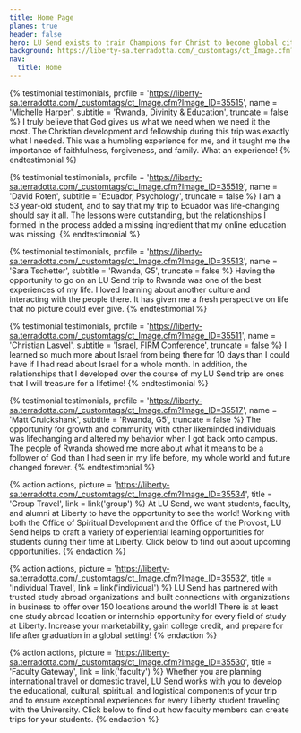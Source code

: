 ```yaml
---
title: Home Page
planes: true
header: false
hero: LU Send exists to train Champions for Christ to become global citizens through experiential learning and cultural engagement
background: https://liberty-sa.terradotta.com/_customtags/ct_Image.cfm?Image_ID=35490
nav:
  title: Home
---
```


{% testimonial testimonials,
  profile = 'https://liberty-sa.terradotta.com/_customtags/ct_Image.cfm?Image_ID=35515',
  name = 'Michelle Harper',
  subtitle = 'Rwanda, Divinity & Education',
  truncate = false
%}
I truly believe that God gives us what we need when we need it the most. The Christian development and fellowship during this trip was exactly what I needed. This was a humbling experience for me, and it taught me the importance of faithfulness, forgiveness, and family. What an experience!
{% endtestimonial %}

{% testimonial testimonials,
  profile = 'https://liberty-sa.terradotta.com/_customtags/ct_Image.cfm?Image_ID=35519',
  name = 'David Roten',
  subtitle = 'Ecuador, Psychology',
  truncate = false
%}
I am a 53 year-old student, and to say that my trip to Ecuador was life-changing should say it all. The lessons were outstanding, but the relationships I formed in the process added a missing ingredient that my online education was missing.
{% endtestimonial %}

{% testimonial testimonials,
  profile = 'https://liberty-sa.terradotta.com/_customtags/ct_Image.cfm?Image_ID=35513',
  name = 'Sara Tschetter',
  subtitle = 'Rwanda, G5',
  truncate = false
%}
Having the opportunity to go on an LU Send trip to Rwanda was one of the best experiences of my life. I loved learning about another culture and interacting with the people there. It has given me a fresh perspective on life that no picture could ever give.
{% endtestimonial %}

{% testimonial testimonials,
  profile = 'https://liberty-sa.terradotta.com/_customtags/ct_Image.cfm?Image_ID=35511',
  name = 'Christian Lasvel',
  subtitle = 'Israel, FIRM Conference',
  truncate = false
%}
I learned so much more about Israel from being there for 10 days than I could have if I had read about Israel for a whole month. In addition, the relationships that I developed over the course of my LU Send trip are ones that I will treasure for a lifetime!
{% endtestimonial %}

{% testimonial testimonials,
  profile = 'https://liberty-sa.terradotta.com/_customtags/ct_Image.cfm?Image_ID=35517',
  name = 'Matt Cruickshank',
  subtitle = 'Rwanda, G5',
  truncate = false
%}
The opportunity for growth and community with other likeminded individuals was lifechanging and altered my behavior when I got back onto campus. The people of Rwanda showed me more about what it means to be a follower of God than I had seen in my life before, my whole world and future changed forever.
{% endtestimonial %}

{% action actions,
  picture = 'https://liberty-sa.terradotta.com/_customtags/ct_Image.cfm?Image_ID=35534',
  title = 'Group Travel',
  link = link('group')
%}
At LU Send, we want students, faculty, and alumni at Liberty to have the opportunity to see the world! Working with both the Office of Spiritual Development and the Office of the Provost, LU Send helps to craft a variety of experiential learning opportunities for students during their time at Liberty. Click below to find out about upcoming opportunities.
{% endaction %}

{% action actions,
  picture = 'https://liberty-sa.terradotta.com/_customtags/ct_Image.cfm?Image_ID=35532',
  title = 'Individual Travel',
  link = link('individual')
%}
LU Send has partnered with trusted study abroad organizations and built connections with organizations in business to offer over 150 locations around the world! There is at least one study abroad location or internship opportunity for every field of study at Liberty. Increase your marketability, gain college credit, and prepare for life after graduation in a global setting!
{% endaction %}

{% action actions,
  picture = 'https://liberty-sa.terradotta.com/_customtags/ct_Image.cfm?Image_ID=35530',
  title = 'Faculty Gateway',
  link = link('faculty')
%}
Whether you are planning international travel or domestic travel, LU Send works with you to develop the educational, cultural, spiritual, and logistical components of your trip and to ensure exceptional experiences for every Liberty student traveling with the University. Click below to find out how faculty members can create trips for your students.
{% endaction %}
